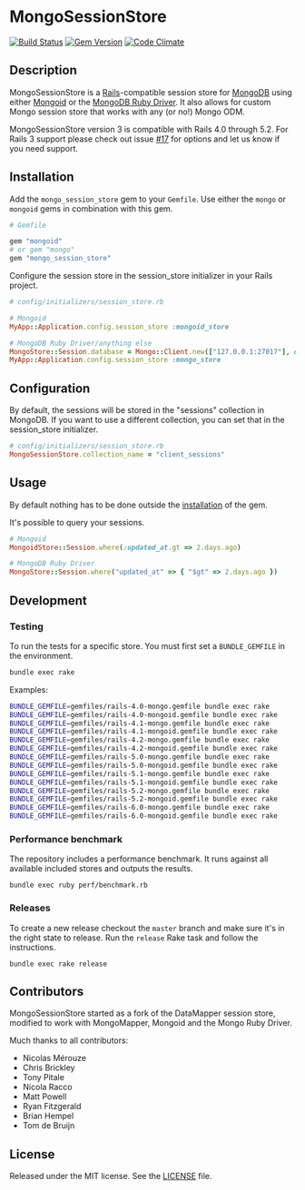 # MongoSessionStore

[![Build Status](https://travis-ci.org/mongoid/mongo_session_store.svg?branch=master)](https://travis-ci.org/mongoid/mongo_session_store)
[![Gem Version](https://badge.fury.io/rb/mongo_session_store.svg)](http://badge.fury.io/rb/mongo_session_store)
[![Code Climate](https://codeclimate.com/github/mongoid/mongo_session_store/badges/gpa.svg)](https://codeclimate.com/github/mongoid/mongo_session_store)

## Description

MongoSessionStore is a [Rails][rails]-compatible session store for
[MongoDB][mongodb] using either [Mongoid][mongoid] or the [MongoDB Ruby
Driver][mongo]. It also allows for custom Mongo session store that works with
any (or no!) Mongo ODM.

MongoSessionStore version 3 is compatible with Rails 4.0 through 5.2. For Rails
3 support please check out issue [#17][issue-rails3] for options and let us
know if you need support.

## Installation

Add the `mongo_session_store` gem to your `Gemfile`.
Use either the `mongo` or `mongoid` gems in combination with this gem.

```ruby
# Gemfile

gem "mongoid"
# or gem "mongo"
gem "mongo_session_store"
```

Configure the session store in the session_store initializer in your Rails
project.

```ruby
# config/initializers/session_store.rb

# Mongoid
MyApp::Application.config.session_store :mongoid_store

# MongoDB Ruby Driver/anything else
MongoStore::Session.database = Mongo::Client.new(["127.0.0.1:27017"], database: "my_app_development")
MyApp::Application.config.session_store :mongo_store
```

## Configuration

By default, the sessions will be stored in the "sessions" collection in
MongoDB. If you want to use a different collection, you can set that in the
session_store initializer.

```ruby
# config/initializers/session_store.rb
MongoSessionStore.collection_name = "client_sessions"
```

## Usage

By default nothing has to be done outside the [installation](#installation) of
the gem.

It's possible to query your sessions.

```ruby
# Mongoid
MongoidStore::Session.where(:updated_at.gt => 2.days.ago)

# MongoDB Ruby Driver
MongoStore::Session.where("updated_at" => { "$gt" => 2.days.ago })
```

## Development

### Testing

To run the tests for a specific store. You must first set a `BUNDLE_GEMFILE` in
the environment.

```sh
bundle exec rake
```

Examples:

```sh
BUNDLE_GEMFILE=gemfiles/rails-4.0-mongo.gemfile bundle exec rake
BUNDLE_GEMFILE=gemfiles/rails-4.0-mongoid.gemfile bundle exec rake
BUNDLE_GEMFILE=gemfiles/rails-4.1-mongo.gemfile bundle exec rake
BUNDLE_GEMFILE=gemfiles/rails-4.1-mongoid.gemfile bundle exec rake
BUNDLE_GEMFILE=gemfiles/rails-4.2-mongo.gemfile bundle exec rake
BUNDLE_GEMFILE=gemfiles/rails-4.2-mongoid.gemfile bundle exec rake
BUNDLE_GEMFILE=gemfiles/rails-5.0-mongo.gemfile bundle exec rake
BUNDLE_GEMFILE=gemfiles/rails-5.0-mongoid.gemfile bundle exec rake
BUNDLE_GEMFILE=gemfiles/rails-5.1-mongo.gemfile bundle exec rake
BUNDLE_GEMFILE=gemfiles/rails-5.1-mongoid.gemfile bundle exec rake
BUNDLE_GEMFILE=gemfiles/rails-5.2-mongo.gemfile bundle exec rake
BUNDLE_GEMFILE=gemfiles/rails-5.2-mongoid.gemfile bundle exec rake
BUNDLE_GEMFILE=gemfiles/rails-6.0-mongo.gemfile bundle exec rake
BUNDLE_GEMFILE=gemfiles/rails-6.0-mongoid.gemfile bundle exec rake
```

### Performance benchmark

The repository includes a performance benchmark. It runs against all available
included stores and outputs the results.

```
bundle exec ruby perf/benchmark.rb
```

### Releases

To create a new release checkout the `master` branch and make sure it's in the
right state to release. Run the `release` Rake task and follow the
instructions.

```
bundle exec rake release
```

## Contributors

MongoSessionStore started as a fork of the DataMapper session store, modified
to work with MongoMapper, Mongoid and the Mongo Ruby Driver.

Much thanks to all contributors:

* Nicolas Mérouze
* Chris Brickley
* Tony Pitale
* Nicola Racco
* Matt Powell
* Ryan Fitzgerald
* Brian Hempel
* Tom de Bruijn

## License

Released under the MIT license. See the [LICENSE](LICENSE) file.

[mongodb]: https://www.mongodb.com/
[mongo]: https://github.com/mongodb/mongo-ruby-driver
[mongoid]: http://mongoid.org/
[rails]: http://rubyonrails.org/

[issue-rails3]: https://github.com/mongoid/mongo_session_store/issues/17
